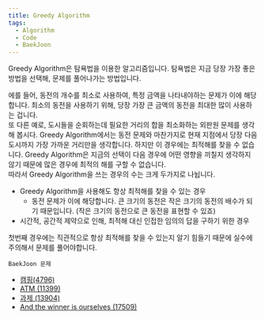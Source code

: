 ```yaml
---
title: Greedy Algorithm
tags:
  - Algorithm
  - Code
  - BaekJoon
---
```


Greedy Algorithm은 탐욕법을 이용한 알고리즘입니다. 탐욕법은 지금 당장 가장 좋은 방법을 선택해, 문제를 풀어나가는 방법입니다.<br>

<!--more-->

에를 들어, 동전의 개수를 최소로 사용하여, 특정 금액을 나타내야하는 문제가 이에 해당합니다. 최소의 동전을 사용하기 위해, 당장 가장 큰 금액의 동전을 최대한 많이 사용하는 겁니다. <br>
또 다른 예로, 도시들을 순회하는데 필요한 거리의 합을 최소화하는 외판원 문제를 생각해 봅시다. Greedy Algorithm에서는 동전 문제와 마찬가지로 현재 지점에서 당장 다음 도시까지 가장 가까운 거리만을 생각합니다. 하지만 이 경우에는 최적해를 찾을 수 없습니다. Greedy Algorithm은 지금의 선택이 다음 경우에 어떤 영향을 끼칠지 생각하지 않기 때문에 많은 경우에 최적의 해를 구할 수 없습니다. <br>
따라서 Greedy Algorithm을 쓰는 경우의 수는 크게 두가지로 나뉩니다.
- Greedy Algorithm을 사용해도 항상 최적해를 찾을 수 있는 경우
  - 동전 문제가 이에 해당합니다. 큰 크기의 동전은 작은 크기의 동전의 배수가 되기 때문입니다. (작은 크기의 동전으로 큰 동전을 표현할 수 있죠)
- 시간적, 공간적 제약으로 인해, 최적해 대신 인접한 임의의 답을 구하기 위한 경우

첫번째 경우에는 직관적으로 항상 최적해를 찾을 수 있는지 알기 힘들기 때문에 실수에 주의해서 문제를 풀어야합니다.

  `BaekJoon 문제`

- [캠핑(4796)](https://github.com/Nakkwan/Algorithm/blob/master/Baekjoon/Algorithm/Greedy%20Algorithm/%EC%BA%A0%ED%95%91(4796).cpp) <br>
- [ATM (11399)](https://github.com/Nakkwan/Algorithm/blob/master/Baekjoon/Algorithm/Greedy%20Algorithm/ATM(11399).cpp)<br>
- [과제 (13904)](https://github.com/Nakkwan/Algorithm/blob/master/Baekjoon/Algorithm/Greedy%20Algorithm/%EA%B3%BC%EC%A0%9C(13904).cpp)<br>
- [And the winner is ourselves (17509)](https://github.com/Nakkwan/Algorithm/blob/master/Baekjoon/Algorithm/Greedy%20Algorithm/And%20the%20winner%20is%20ourselves(17509).cpp)

